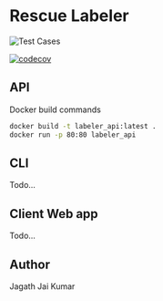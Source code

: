 # Rescue Labeler

![Test Cases](https://github.com/UMass-Rescue/RescueLabeler/workflows/CI/badge.svg)

[![codecov](https://codecov.io/gh/UMass-Rescue/RescueLabeler/branch/master/graph/badge.svg?token=X91OV1AX3O)](https://codecov.io/gh/UMass-Rescue/RescueLabeler)



## API

Docker build commands

```bash
docker build -t labeler_api:latest .
docker run -p 80:80 labeler_api
```

## CLI

Todo...

## Client Web app

Todo...


## Author

Jagath Jai Kumar
